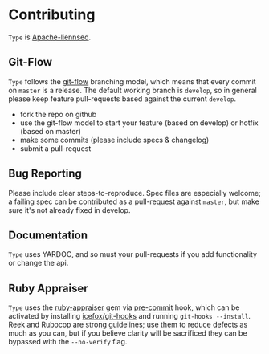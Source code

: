 # Contributing

`Type` is [Apache-liennsed](LICENSE.txt).

## Git-Flow

`Type` follows the [git-flow][] branching model, which means that every
commit on `master` is a release. The default working branch is `develop`, so
in general please keep feature pull-requests based against the current
`develop`.

 - fork the repo on github
 - use the git-flow model to start your feature (based on develop) or
   hotfix (based on master)
 - make some commits (please include specs & changelog)
 - submit a pull-request

## Bug Reporting

Please include clear steps-to-reproduce. Spec files are especially welcome;
a failing spec can be contributed as a pull-request against `master`, but make
sure it's not already fixed in develop.

## Documentation

`Type` uses YARDOC, and so must your pull-requests if you add functionality or
change the api.

## Ruby Appraiser

`Type` uses the [ruby-appraiser][] gem via [pre-commit][] hook, which can be
activated by installing [icefox/git-hooks][] and running `git-hooks --install`.
Reek and Rubocop are strong guidelines; use them to reduce defects as much as
you can, but if you believe clarity will be sacrificed they can be bypassed
with the `--no-verify` flag.

[git-flow]: http://nvie.com/posts/a-successful-git-branching-model/
[pre-commit]: .githooks/pre-commit/ruby-appraiser
[ruby-appraiser]: https://github.com/simplymeasured/ruby-appraiser
[icefox/git-hooks]: https://github.com/icefox/git-hooks
[pull-request-hack]: http://felixge.de/2013/03/11/the-pull-request-hack.html
